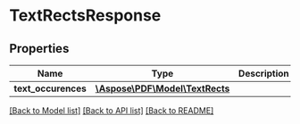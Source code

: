 # TextRectsResponse

## Properties
Name | Type | Description | Notes
------------ | ------------- | ------------- | -------------
**text_occurences** | [**\Aspose\PDF\Model\TextRects**](TextRects.md) |  | [optional] 

[[Back to Model list]](../README.md#documentation-for-models) [[Back to API list]](../README.md#documentation-for-api-endpoints) [[Back to README]](../README.md)


